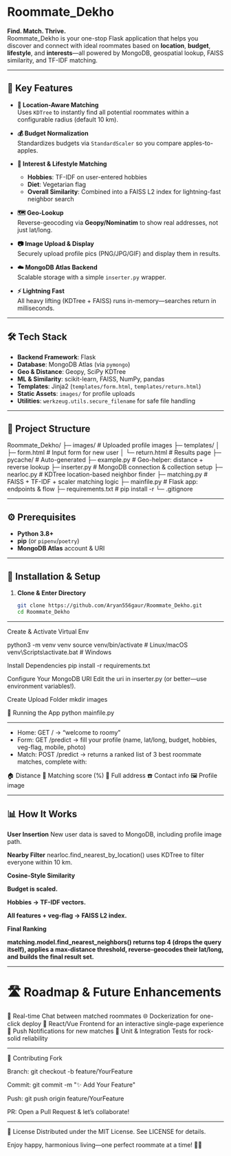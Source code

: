 # Roommate_Dekho

**Find. Match. Thrive.**  
Roommate_Dekho is your one-stop Flask application that helps you discover and connect with ideal roommates based on **location**, **budget**, **lifestyle**, and **interests**—all powered by MongoDB, geospatial lookup, FAISS similarity, and TF-IDF matching.

---

## 🚀 Key Features

- **📍 Location-Aware Matching**  
  Uses `KDTree` to instantly find all potential roommates within a configurable radius (default 10 km).

- **💰 Budget Normalization**  
  Standardizes budgets via `StandardScaler` so you compare apples-to-apples.

- **🎯 Interest & Lifestyle Matching**  
  - **Hobbies**: TF-IDF on user-entered hobbies  
  - **Diet**: Vegetarian flag  
  - **Overall Similarity**: Combined into a FAISS L2 index for lightning-fast neighbor search

- **🗺️ Geo-Lookup**  
  Reverse-geocoding via **Geopy/Nominatim** to show real addresses, not just lat/long.

- **📷 Image Upload & Display**  
  Securely upload profile pics (PNG/JPG/GIF) and display them in results.

- **☁️ MongoDB Atlas Backend**  
  Scalable storage with a simple `inserter.py` wrapper.

- **⚡️ Lightning Fast**  
  All heavy lifting (KDTree + FAISS) runs in-memory—searches return in milliseconds.

---

## 🛠️ Tech Stack

- **Backend Framework**: Flask  
- **Database**: MongoDB Atlas (via `pymongo`)  
- **Geo & Distance**: Geopy, SciPy KDTree  
- **ML & Similarity**: scikit-learn, FAISS, NumPy, pandas  
- **Templates**: Jinja2 (`templates/form.html`, `templates/return.html`)  
- **Static Assets**: `images/` for profile uploads  
- **Utilities**: `werkzeug.utils.secure_filename` for safe file handling

---

## 📁 Project Structure

Roommate_Dekho/
├─ images/ # Uploaded profile images
├─ templates/
│ ├─ form.html # Input form for new user
│ └─ return.html # Results page
├─ pycache/ # Auto-generated
├─ example.py # Geo-helper: distance + reverse lookup
├─ inserter.py # MongoDB connection & collection setup
├─ nearloc.py # KDTree location-based neighbor finder
├─ matching.py # FAISS + TF-IDF + scaler matching logic
├─ mainfile.py # Flask app: endpoints & flow
├─ requirements.txt # pip install -r
└─ .gitignore


---

## ⚙️ Prerequisites

- **Python 3.8+**  
- **pip** (or `pipenv`/`poetry`)  
- **MongoDB Atlas** account & URI

---

## 🔧 Installation & Setup

1. **Clone & Enter Directory**  
   ```bash
   git clone https://github.com/Aryan556gaur/Roommate_Dekho.git
   cd Roommate_Dekho

---

Create & Activate Virtual Env

python3 -m venv venv
source venv/bin/activate      # Linux/macOS
venv\Scripts\activate.bat     # Windows

Install Dependencies
pip install -r requirements.txt

Configure Your MongoDB URI
Edit the uri in inserter.py (or better—use environment variables!).

Create Upload Folder
mkdir images

🚀 Running the App
python mainfile.py

---

- Home: GET / → “welcome to roomy”
- Form: GET /predict → fill your profile (name, lat/long, budget, hobbies, veg-flag, mobile, photo)
- Match: POST /predict → returns a ranked list of 3 best roommate matches, complete with:

🏠 Distance
💬 Matching score (%)
📍 Full address
☎️ Contact info
🖼️ Profile image

---

## 📊 How It Works

**User Insertion**
New user data is saved to MongoDB, including profile image path.

**Nearby Filter**
nearloc.find_nearest_by_location() uses KDTree to filter everyone within 10 km.

**Cosine-Style Similarity**

**Budget is scaled.**

**Hobbies → TF-IDF vectors.**

**All features + veg-flag → FAISS L2 index.**

**Final Ranking**

**matching.model.find_nearest_neighbors() returns top 4 (drops the query itself), applies a max-distance threshold, reverse-geocodes their lat/long, and builds the final result set.**

---

# 🛣️ Roadmap & Future Enhancements

🔄 Real-time Chat between matched roommates
🌐 Dockerization for one-click deploy
📱 React/Vue Frontend for an interactive single-page experience
🔔 Push Notifications for new matches
🧪 Unit & Integration Tests for rock-solid reliability

---

🤝 Contributing
Fork

Branch: git checkout -b feature/YourFeature

Commit: git commit -m "✨ Add Your Feature"

Push: git push origin feature/YourFeature

PR: Open a Pull Request & let’s collaborate!

---

📄 License
Distributed under the MIT License. See LICENSE for details.

Enjoy happy, harmonious living—one perfect roommate at a time! 🏡✨
